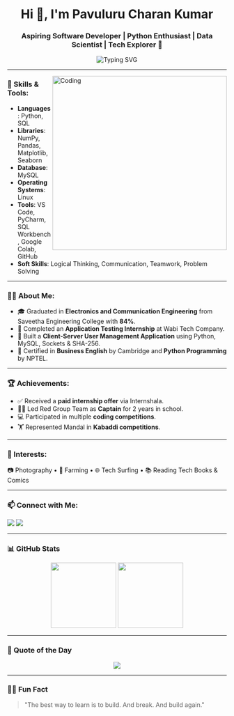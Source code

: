 <h1 align="center">Hi 👋, I'm Pavuluru Charan Kumar</h1>
<h3 align="center">Aspiring Software Developer | Python Enthusiast | Data Scientist | Tech Explorer 🚀</h3>

<p align="center">
  <img src="https://readme-typing-svg.demolab.com?font=Fira+Code&size=24&pause=1000&center=true&vCenter=true&width=435&lines=Python+Developer;Data+Scientist;Cloud+and+Networking+Explorer;Always+Learning+and+Building" alt="Typing SVG" />
</p>

---

<img align="right" alt="Coding" width="400" src="https://cdn.dribbble.com/users/1162077/screenshots/3848914/programmer.gif">

### 🔧 Skills & Tools:
- **Languages**: Python, SQL
- **Libraries**: NumPy, Pandas, Matplotlib, Seaborn
- **Database**: MySQL
- **Operating Systems**: Linux
- **Tools**: VS Code, PyCharm, SQL Workbench, Google Colab, GitHub
- **Soft Skills**: Logical Thinking, Communication, Teamwork, Problem Solving

---

### 👨‍💻 About Me:
- 🎓 Graduated in **Electronics and Communication Engineering** from Saveetha Engineering College with **84%**.
- 🧪 Completed an **Application Testing Internship** at Wabi Tech Company.
- 🔐 Built a **Client-Server User Management Application** using Python, MySQL, Sockets & SHA-256.
- 🏅 Certified in **Business English** by Cambridge and **Python Programming** by NPTEL.

---

### 🏆 Achievements:
- ✅ Received a **paid internship offer** via Internshala.
- 🧑‍💼 Led Red Group Team as **Captain** for 2 years in school.
- 💻 Participated in multiple **coding competitions**.
- 🏋️ Represented Mandal in **Kabaddi competitions**.

---

### 🌱 Interests:
📷 Photography • 🌾 Farming • 🌐 Tech Surfing • 📚 Reading Tech Books & Comics

---

### 📫 Connect with Me:

<p align="left">
  <a href="mailto:charanpavuluru123@gmail.com"><img src="https://img.shields.io/badge/-Email-c14438?style=for-the-badge&logo=Gmail&logoColor=white" /></a>
  <a href="https://linkedin.com/in/pavuluru-charan-kumar" target="_blank"><img src="https://img.shields.io/badge/-LinkedIn-blue?style=for-the-badge&logo=Linkedin&logoColor=white"/></a>
</p>

---

### 📊 GitHub Stats

<p align="center">
  <img src="https://github-readme-stats.vercel.app/api?username=PavulurucharanKumar&show_icons=true&theme=radical" height="150">
  <img src="https://github-readme-stats.vercel.app/api/top-langs/?username=PavulurucharanKumar&layout=compact&theme=radical" height="150">
</p>


---

### 🧠 Quote of the Day
<p align="center">
  <img src="https://quotes-github-readme.vercel.app/api?type=horizontal&theme=radical">
</p>

---

### 🧑‍🚀 Fun Fact
> "The best way to learn is to build. And break. And build again."

